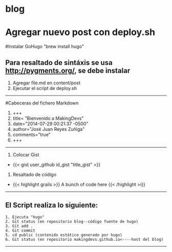 # blog

Agregar nuevo post con deploy.sh
======

#Instalar GoHugo
       "brew install hugo"

## Para resaltado de sintáxis se usa http://pygments.org/, se debe instalar

1. Agregar file.md en content/post
2. Ejecutar el script de deploy.sh

---

#Cabeceras del fichero Markdown

1. +++
2. title= "Bienvenido a MakingDevs"
3. date="2014-07-29 00:21:37 -0500"
4. author="José Juan Reyes Zuñiga"
5. comments="true"
6. +++

---

1. Colocar Gist
  + {{<  gist user_github id_gist "title_gist"  >}}

1. Resaltado de código
  + {{< highlight grails >}} A bunch of code here {{< /highlight >i}}


---

## El Script realiza lo siguiente:
    1. Ejecuta "hugo"
    2. Git status (en repositorio blog--código fuente de hugo)
    3. Git add .
    4. Git commit
    5. cd public (contenido estático generado por hugo)
    6. Git status (en repositorio makingdevs.github.io<----host del blog)
---

